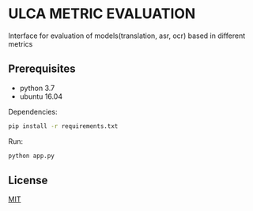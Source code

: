 # ULCA METRIC EVALUATION

Interface for evaluation of models(translation, asr, ocr) based in different metrics

## Prerequisites
- python 3.7
- ubuntu 16.04

Dependencies:
```bash
pip install -r requirements.txt
```
Run:
```bash
python app.py
```

## License
[MIT](https://choosealicense.com/licenses/mit/)
